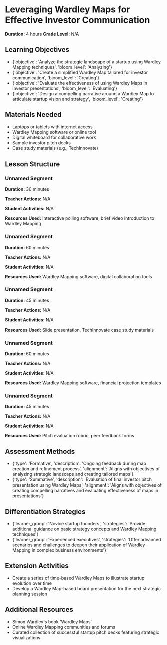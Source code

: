 # Leveraging Wardley Maps for Effective Investor Communication

**Duration:** 4 hours
**Grade Level:** N/A

## Learning Objectives
- {'objective': 'Analyze the strategic landscape of a startup using Wardley Mapping techniques', 'bloom_level': 'Analyzing'}
- {'objective': 'Create a simplified Wardley Map tailored for investor communication', 'bloom_level': 'Creating'}
- {'objective': 'Evaluate the effectiveness of using Wardley Maps in investor presentations', 'bloom_level': 'Evaluating'}
- {'objective': 'Design a compelling narrative around a Wardley Map to articulate startup vision and strategy', 'bloom_level': 'Creating'}

## Materials Needed
- Laptops or tablets with internet access
- Wardley Mapping software or online tool
- Digital whiteboard for collaborative work
- Sample investor pitch decks
- Case study materials (e.g., TechInnovate)

## Lesson Structure
### Unnamed Segment
**Duration:** 30 minutes

**Teacher Actions:** N/A

**Student Activities:** N/A

**Resources Used:** Interactive polling software, brief video introduction to Wardley Mapping

### Unnamed Segment
**Duration:** 60 minutes

**Teacher Actions:** N/A

**Student Activities:** N/A

**Resources Used:** Wardley Mapping software, digital collaboration tools

### Unnamed Segment
**Duration:** 45 minutes

**Teacher Actions:** N/A

**Student Activities:** N/A

**Resources Used:** Slide presentation, TechInnovate case study materials

### Unnamed Segment
**Duration:** 60 minutes

**Teacher Actions:** N/A

**Student Activities:** N/A

**Resources Used:** Wardley Mapping software, financial projection templates

### Unnamed Segment
**Duration:** 45 minutes

**Teacher Actions:** N/A

**Student Activities:** N/A

**Resources Used:** Pitch evaluation rubric, peer feedback forms

## Assessment Methods
- {'type': 'Formative', 'description': 'Ongoing feedback during map creation and refinement process', 'alignment': 'Aligns with objectives of analyzing strategic landscape and creating tailored maps'}
- {'type': 'Summative', 'description': 'Evaluation of final investor pitch presentation using Wardley Maps', 'alignment': 'Aligns with objectives of creating compelling narratives and evaluating effectiveness of maps in presentations'}

## Differentiation Strategies
- {'learner_group': 'Novice startup founders', 'strategies': 'Provide additional guidance on basic strategy concepts and Wardley Mapping techniques'}
- {'learner_group': 'Experienced executives', 'strategies': 'Offer advanced scenarios and challenges to deepen their application of Wardley Mapping in complex business environments'}

## Extension Activities
- Create a series of time-based Wardley Maps to illustrate startup evolution over time
- Develop a Wardley Map-based board presentation for the next strategic planning session

## Additional Resources
- Simon Wardley's book 'Wardley Maps'
- Online Wardley Mapping communities and forums
- Curated collection of successful startup pitch decks featuring strategic visualizations
